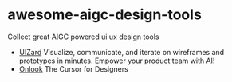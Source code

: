 # awesome-aigc-design-tools
Collect great AIGC powered ui ux design tools

- [UIZard](https://uizard.io/) Visualize, communicate, and iterate on wireframes and prototypes in minutes. Empower your product team with AI!
- [Onlook](https://onlook.com/) The Cursor for Designers
